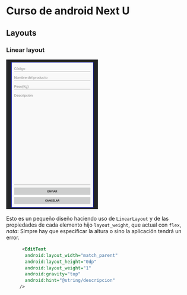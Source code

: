 # Curso de android Next U

## Layouts

### Linear layout
 
 ![''](assets/linear-layout-ejer1.png)

 Esto es un pequeño diseño haciendo uso de `LinearLayout` y de las propiedades de cada elemento hijo `layout_weight`, que actual con `flex`, *nota*: Simpre hay que especificar la altura o sino la aplicación tendrá un  error.

 ```xml
       <EditText
        android:layout_width="match_parent"
        android:layout_height="0dp"
        android:layout_weight="1"
        android:gravity="top"
        android:hint="@string/descripcion" 
      />
 ````
 
